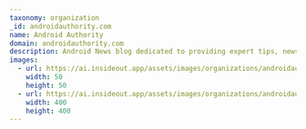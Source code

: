 ```yaml
---
taxonomy: organization
_id: androidauthority.com
name: Android Authority
domain: androidauthority.com
description: Android News blog dedicated to providing expert tips, news, reviews, Android Phones, Android Apps, Android Tablet, Rooting & Howtos.
images:
  - url: https://ai.insideout.app/assets/images/organizations/androidauthority.com-50x50.jpg
    width: 50
    height: 50
  - url: https://ai.insideout.app/assets/images/organizations/androidauthority.com-400x400.jpg
    width: 400
    height: 400
---
```

